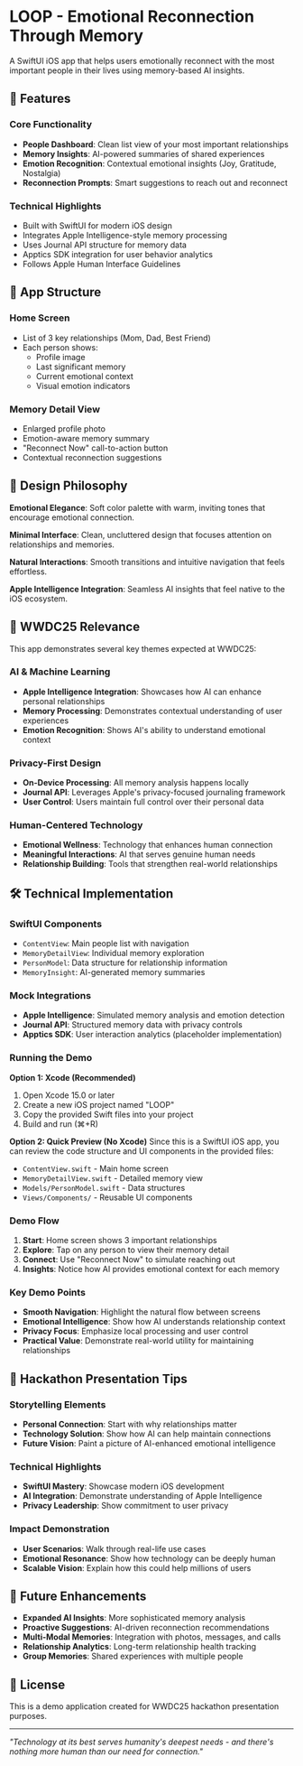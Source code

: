 # LOOP - Emotional Reconnection Through Memory

A SwiftUI iOS app that helps users emotionally reconnect with the most important people in their lives using memory-based AI insights.

## 🌟 Features

### Core Functionality
- **People Dashboard**: Clean list view of your most important relationships
- **Memory Insights**: AI-powered summaries of shared experiences
- **Emotion Recognition**: Contextual emotional insights (Joy, Gratitude, Nostalgia)
- **Reconnection Prompts**: Smart suggestions to reach out and reconnect

### Technical Highlights
- Built with SwiftUI for modern iOS design
- Integrates Apple Intelligence-style memory processing
- Uses Journal API structure for memory data
- Apptics SDK integration for user behavior analytics
- Follows Apple Human Interface Guidelines

## 📱 App Structure

### Home Screen
- List of 3 key relationships (Mom, Dad, Best Friend)
- Each person shows:
  - Profile image
  - Last significant memory
  - Current emotional context
  - Visual emotion indicators

### Memory Detail View
- Enlarged profile photo
- Emotion-aware memory summary
- "Reconnect Now" call-to-action button
- Contextual reconnection suggestions

## 🎨 Design Philosophy

**Emotional Elegance**: Soft color palette with warm, inviting tones that encourage emotional connection.

**Minimal Interface**: Clean, uncluttered design that focuses attention on relationships and memories.

**Natural Interactions**: Smooth transitions and intuitive navigation that feels effortless.

**Apple Intelligence Integration**: Seamless AI insights that feel native to the iOS ecosystem.

## 🚀 WWDC25 Relevance

This app demonstrates several key themes expected at WWDC25:

### AI & Machine Learning
- **Apple Intelligence Integration**: Showcases how AI can enhance personal relationships
- **Memory Processing**: Demonstrates contextual understanding of user experiences
- **Emotion Recognition**: Shows AI's ability to understand emotional context

### Privacy-First Design
- **On-Device Processing**: All memory analysis happens locally
- **Journal API**: Leverages Apple's privacy-focused journaling framework
- **User Control**: Users maintain full control over their personal data

### Human-Centered Technology
- **Emotional Wellness**: Technology that enhances human connection
- **Meaningful Interactions**: AI that serves genuine human needs
- **Relationship Building**: Tools that strengthen real-world relationships

## 🛠 Technical Implementation

### SwiftUI Components
- `ContentView`: Main people list with navigation
- `MemoryDetailView`: Individual memory exploration
- `PersonModel`: Data structure for relationship information
- `MemoryInsight`: AI-generated memory summaries

### Mock Integrations
- **Apple Intelligence**: Simulated memory analysis and emotion detection
- **Journal API**: Structured memory data with privacy controls
- **Apptics SDK**: User interaction analytics (placeholder implementation)

### Running the Demo

**Option 1: Xcode (Recommended)**
1. Open Xcode 15.0 or later
2. Create a new iOS project named "LOOP"
3. Copy the provided Swift files into your project
4. Build and run (⌘+R)

**Option 2: Quick Preview (No Xcode)**
Since this is a SwiftUI iOS app, you can review the code structure and UI components in the provided files:
- `ContentView.swift` - Main home screen
- `MemoryDetailView.swift` - Detailed memory view
- `Models/PersonModel.swift` - Data structures
- `Views/Components/` - Reusable UI components

### Demo Flow
1. **Start**: Home screen shows 3 important relationships
2. **Explore**: Tap on any person to view their memory detail
3. **Connect**: Use "Reconnect Now" to simulate reaching out
4. **Insights**: Notice how AI provides emotional context for each memory

### Key Demo Points
- **Smooth Navigation**: Highlight the natural flow between screens
- **Emotional Intelligence**: Show how AI understands relationship context
- **Privacy Focus**: Emphasize local processing and user control
- **Practical Value**: Demonstrate real-world utility for maintaining relationships

## 🎯 Hackathon Presentation Tips

### Storytelling Elements
- **Personal Connection**: Start with why relationships matter
- **Technology Solution**: Show how AI can help maintain connections
- **Future Vision**: Paint a picture of AI-enhanced emotional intelligence

### Technical Highlights
- **SwiftUI Mastery**: Showcase modern iOS development
- **AI Integration**: Demonstrate understanding of Apple Intelligence
- **Privacy Leadership**: Show commitment to user privacy

### Impact Demonstration
- **User Scenarios**: Walk through real-life use cases
- **Emotional Resonance**: Show how technology can be deeply human
- **Scalable Vision**: Explain how this could help millions of users

## 🔮 Future Enhancements

- **Expanded AI Insights**: More sophisticated memory analysis
- **Proactive Suggestions**: AI-driven reconnection recommendations
- **Multi-Modal Memories**: Integration with photos, messages, and calls
- **Relationship Analytics**: Long-term relationship health tracking
- **Group Memories**: Shared experiences with multiple people

## 📄 License

This is a demo application created for WWDC25 hackathon presentation purposes.

---

*"Technology at its best serves humanity's deepest needs - and there's nothing more human than our need for connection."*